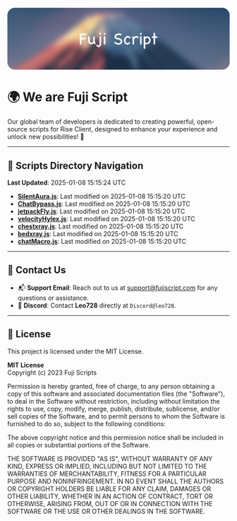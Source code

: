![Banner](.github/b.webp)

# 🌍 **We are Fuji Script**

Our global team of developers is dedicated to creating powerful, open-source scripts for Rise Client, designed to enhance your experience and unlock new possibilities! 🌟

---
<!-- SCRIPTS_NAVIGATION_START -->
## 📂 **Scripts Directory Navigation**

**Last Updated**: 2025-01-08 15:15:24 UTC

- **[SilentAura.js](scripts/SilentAura.js)**: Last modified on 2025-01-08 15:15:20 UTC
- **[ChatBypass.js](scripts/ChatBypass.js)**: Last modified on 2025-01-08 15:15:20 UTC
- **[jetpackFly.js](scripts/jetpackFly.js)**: Last modified on 2025-01-08 15:15:20 UTC
- **[velocityHylex.js](scripts/velocityHylex.js)**: Last modified on 2025-01-08 15:15:20 UTC
- **[chestxray.js](scripts/chestxray.js)**: Last modified on 2025-01-08 15:15:20 UTC
- **[bedxray.js](scripts/bedxray.js)**: Last modified on 2025-01-08 15:15:20 UTC
- **[chatMacro.js](scripts/chatMacro.js)**: Last modified on 2025-01-08 15:15:20 UTC

<!-- SCRIPTS_NAVIGATION_END -->

---

## 💬 **Contact Us**  
- 📬 **Support Email**: Reach out to us at [support@fujiscript.com](mailto:support@fujiscript.com) for any questions or assistance.  
- 💬 **Discord**: Contact **Leo728** directly at `Discord@leo728`.

---

## 📜 **License**

This project is licensed under the MIT License.  

**MIT License**  
Copyright (c) 2023 Fuji Scripts  

Permission is hereby granted, free of charge, to any person obtaining a copy of this software and associated documentation files (the "Software"), to deal in the Software without restriction, including without limitation the rights to use, copy, modify, merge, publish, distribute, sublicense, and/or sell copies of the Software, and to permit persons to whom the Software is furnished to do so, subject to the following conditions:  

The above copyright notice and this permission notice shall be included in all copies or substantial portions of the Software.  

THE SOFTWARE IS PROVIDED "AS IS", WITHOUT WARRANTY OF ANY KIND, EXPRESS OR IMPLIED, INCLUDING BUT NOT LIMITED TO THE WARRANTIES OF MERCHANTABILITY, FITNESS FOR A PARTICULAR PURPOSE AND NONINFRINGEMENT. IN NO EVENT SHALL THE AUTHORS OR COPYRIGHT HOLDERS BE LIABLE FOR ANY CLAIM, DAMAGES OR OTHER LIABILITY, WHETHER IN AN ACTION OF CONTRACT, TORT OR OTHERWISE, ARISING FROM, OUT OF OR IN CONNECTION WITH THE SOFTWARE OR THE USE OR OTHER DEALINGS IN THE SOFTWARE.  
